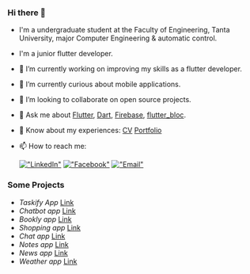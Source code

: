 ### Hi there 👋

- I'm a undergraduate student at the Faculty of Engineering, Tanta University, major Computer Engineering & automatic control.
- I'm a junior flutter developer.


- 🔭 I’m currently working on improving my skills as a flutter developer.
- 🌱 I’m currently curious about mobile applications.
- 👯 I’m looking to collaborate on open source projects.
- 💬 Ask me about [Flutter](https://flutter.dev), [Dart](https://dart.dev), [Firebase](https://firebase.google.com/), [flutter_bloc](https://pub.dev/packages/flutter_bloc).
- 📄 Know about my experiences:
     [CV](https://drive.google.com/file/d/1Ld9NWpZWSMdKZPtcBExxnhlsRLoA_rh3/view?usp=drive_link)
     [Portfolio]([https://drive.google.com/file/d/1Ld9NWpZWSMdKZPtcBExxnhlsRLoA_rh3/view?usp=drive_link](https://portfolio-karimtamer.netlify.app/))
- 📫 How to reach me:

  [!["LinkedIn"](https://img.shields.io/badge/LinkedIn-blue?style=flat&logo=linkedin&labelColor=blue)](https://www.linkedin.com/in/karim-tamer74?utm_source=share&utm_campaign=share_via&utm_content=profile&utm_medium=android_app )
  [!["Facebook"](https://img.shields.io/badge/Facebook-blue?style=flat&logo=facebook&labelColor=blue)](https://www.facebook.com/kemo.abokamel.9?mibextid=ZbWKwL )
  [!["Email"](https://img.shields.io/badge/Email-D14836?style=flat&logo=gmail&logoColor=white)](mailto:karimabokamel74@example.com)
  
### Some Projects 
- *Taskify App* [Link](https://github.com/KarimTamer74/taskify-app)
- *Chatbot app* [Link](https://github.com/KarimTamer74/chatbot-app/tree/master)
- *Bookly app* [Link](https://github.com/KarimTamer74/bookly-app)
- *Shopping app* [Link](https://github.com/KarimTamer74/shopping_app)
- *Chat app* [Link](https://github.com/KarimTamer74/chat-app)
- *Notes app* [Link](https://github.com/KarimTamer74/notes_app)
- *News app* [Link](https://github.com/KarimTamer74/news-app)
- *Weather app* [Link](https://github.com/KarimTamer74/weather-app)

